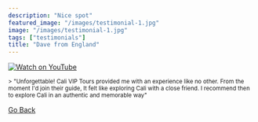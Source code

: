 ```yaml
---
description: "Nice spot"
featured_image: "/images/testimonial-1.jpg"
image: "/images/testimonial-1.jpg"
tags: ["testimonials"]
title: "Dave from England"
---
```


[![Watch on YouTube](/images/testimonial-0-cover.png)](../testimonial-1/testimonial-1.html)

<small>
> "Unforgettable! Cali VIP Tours provided me with an experience like no other. From the moment I'd join their guide, It felt like exploring Cali with a close friend. I recommend then to explore Cali in an authentic and memorable way"
</small>

[Go Back](<javascript:history.go(-1)>)
